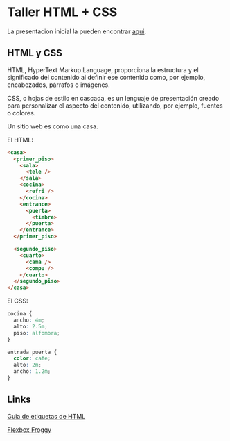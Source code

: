 # Taller HTML + CSS
La presentacion inicial la pueden encontrar [aqui](https://slides.com/nifled/html/#/).

## HTML y CSS
HTML, HyperText Markup Language, proporciona la estructura y el significado del contenido al definir ese contenido como, por ejemplo, encabezados, párrafos o imágenes. 

CSS, o hojas de estilo en cascada, es un lenguaje de presentación creado para personalizar el aspecto del contenido, utilizando, por ejemplo, fuentes o colores.

Un sitio web es como una casa.

El HTML:

```html
<casa>
  <primer_piso>
    <sala>
      <tele />
    </sala>
    <cocina>
      <refri />
    </cocina>
    <entrance>
      <puerta>
        <timbre>
      </puerta>
    </entrance>
  </primer_piso>

  <segundo_piso>
    <cuarto>
      <cama />
      <compu />
    </cuarto>
  </segundo_piso>
</casa>
```

El CSS:
```css
cocina {
  ancho: 4m;
  alto: 2.5m;
  piso: alfombra;
}

entrada puerta {
  color: cafe;
  alto: 2m;
  ancho: 1.2m;
}
```

## Links
[Guia de etiquetas de HTML](https://www.quackit.com/html_5/tags/)

[Flexbox Froggy](https://flexboxfroggy.com/#es)
